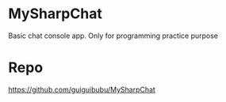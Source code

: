 # MySharpChat
Basic chat console app. Only for programming practice purpose

# Repo
https://github.com/guiguibubu/MySharpChat
